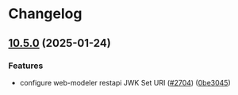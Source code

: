 # Changelog

## [10.5.0](https://github.com/camunda/camunda-platform-helm/compare/camunda-platform-8.5-v10.4.8...camunda-platform-8.5-10.5.0) (2025-01-24)


### Features

* configure web-modeler restapi JWK Set URI ([#2704](https://github.com/camunda/camunda-platform-helm/issues/2704)) ([0be3045](https://github.com/camunda/camunda-platform-helm/commit/0be304587c72c25644f08e3520089065eff55a8a))
